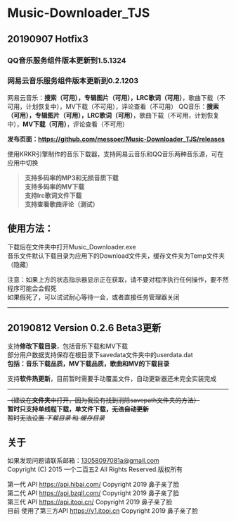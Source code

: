# Music-Downloader_TJS
  
## 20190907 Hotfix3
### QQ音乐服务组件版本更新到**1.5.1324**   
### 网易云音乐服务组件版本更新到**0.2.1203**  
  
网易云音乐：**搜索（可用），专辑图片（可用），LRC歌词（可用）**，歌曲下载（不可用，计划恢复中），MV下载（不可用），评论查看（不可用）
QQ音乐：**搜索（可用），专辑图片（可用），LRC歌词（可用）**，歌曲下载（不可用，计划恢复中），**MV下载（可用）**，评论查看（不可用）  
  
**发布页面：https://github.com/messoer/Music-Downloader_TJS/releases**
  
使用KRKR引擎制作的音乐下载器，支持网易云音乐和QQ音乐两种音乐源，可在应用中切换  
> **支持多码率的MP3和无损音质下载**  
  **支持多码率的MV下载**  
  **支持lrc歌词文件下载**  
  **支持查看歌曲评论（测试）**
  
## 使用方法：  
下载后在文件夹中打开Music_Downloader.exe  
音乐文件默认下载目录为应用下的Download文件夹，缓存文件夹为Temp文件夹（隐藏） 
  
注意：如果上方的状态指示器显示正在获取，请不要对程序执行任何操作，要不然程序可能会会假死  
如果假死了，可以试试耐心等待一会，或者直接任务管理器关闭 
  
---
## 20190812 Version 0.2.6 Beta3更新
支持**修改下载目录**，包括音乐下载和MV下载  
部分用户数据支持保存在根目录下savedata文件夹中的userdata.dat  
**包括：音乐下载品质，MV下载品质，歌曲和MV的下载目录**  
  
支持**软件热更新**，目前暂时需要手动覆盖文件，自动更新器还未完全实装完成  
  
---
  
~~（建议在**文件夹**中打开，因为我没有找到消除savepath文件夹的方法）~~   
**暂时只支持单线程下载，单文件下载，~~无法自动更新~~**  
~~暂时无法设置 _下载目录_ 和 _缓存目录_~~  
  
## 关于
如果发现问题请联系邮箱：13058097081a@gmail.com  
Copyright (C) 2015 一个二百五2 All Rights Reserved.版权所有  
  
第一代 API https://api.hibai.com/ Copyright 2019 鼻子亲了脸  
第二代 API https://api.bzqll.com/ Copyright 2019 鼻子亲了脸  
第三代 API https://api.itooi.cn/ Copyright 2019 鼻子亲了脸  
目前 使用了第三方API https://v1.itooi.cn Copyright 2019 鼻子亲了脸  
